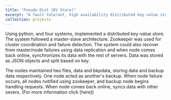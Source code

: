 ```yaml
---
title: "Pseudo Dist (KV Store)"
excerpt: "A fault tolerant, high availability distributed key-value store using python and zookeeper<br/><img src='/images/500x300.png'>"
collection: projects
---
```

Using python, and four systems, implemented a distributed key-value store. The system followed a master-slave architecture. Zookeeper was used for cluster coordination and failure detection. The system could also recover from master/node failures using data replication and when node comes back online, synchronizes its data with the rest of servers. Data was stored as JSON objects and split based on key. 

The nodes maintained two files, data and bkpdata, storing data and backup data respectively. One node acted as another's backup. When node failure occurs, all nodes notified using zookeeper, and backup node begins handling requests. When node comes back online, syncs data with other severs. (For more information click [here])
